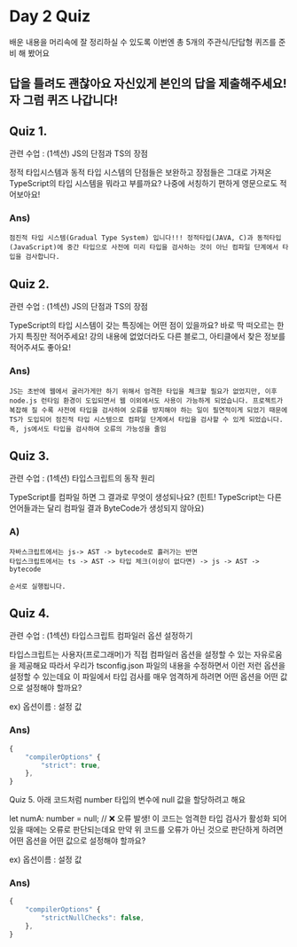# Day 2 Quiz
배운 내용을 머리속에 잘 정리하실 수 있도록
이번엔 총 5개의 주관식/단답형 퀴즈를 준비 해 봤어요

답을 틀려도 괜찮아요 자신있게 본인의 답을 제출해주세요!
자 그럼 퀴즈 나갑니다!
---

## Quiz 1.
관련 수업 : (1섹션) JS의 단점과 TS의 장점

정적 타입시스템과 동적 타입 시스템의 단점들은 보완하고 장점들은 그대로 가져온
TypeScript의 타입 시스템을 뭐라고 부를까요? 나중에 서칭하기 편하게 영문으로도 적어보아요!

### Ans)
    점진적 타입 시스템(Gradual Type System) 입니다!!! 정적타입(JAVA, C)과 동적타입(JavaScript)에 중간 타입으로 사전에 미리 타입을 검사하는 것이 아닌 컴파일 단계에서 타입을 검사합니다.


## Quiz 2.
관련 수업 : (1섹션) JS의 단점과 TS의 장점

TypeScript의 타입 시스템이 갖는 특징에는 어떤 점이 있을까요?
바로 딱 떠오르는 한가지 특징만 적어주세요!
강의 내용에 없었더라도 다른 블로그, 아티클에서 찾은 정보를 적어주셔도 좋아요!

### Ans)
    JS는 초반에 웹에서 굴러가게만 하기 위해서 엄격한 타입을 체크할 필요가 없었지만, 이후 node.js 런타임 환경이 도입되면서 웹 이외에서도 사용이 가능하게 되었습니다. 프로젝트가 복잡해 질 수록 사전에 타입을 검사하여 오류를 방지해야 하는 일이 필연적이게 되었기 때문에 TS가 도입되어 점진적 타입 시스템으로 컴파일 단계에서 타입을 검사할 수 있게 되었습니다.
    즉, js에서도 타입을 검사하여 오류의 가능성을 줄임


## Quiz 3.
관련 수업 : (1섹션) 타입스크립트의 동작 원리

TypeScript를 컴파일 하면 그 결과로 무엇이 생성되나요?
(힌트! TypeScript는 다른 언어들과는 달리 컴파일 결과 ByteCode가 생성되지 않아요)
### A)
    자바스크립트에서는 js-> AST -> bytecode로 흘러가는 반면
    타입스크립트에서는 ts -> AST -> 타입 체크(이상이 없다면) -> js -> AST -> bytecode 

    순서로 실행됩니다.


## Quiz 4.
관련 수업 : (1섹션) 타입스크립트 컴파일러 옵션 설정하기

타입스크립트는 사용자(프로그래머)가 직접 컴파일러 옵션을 설정할 수 있는 자유로움을 제공해요
따라서 우리가 tsconfig.json 파일의 내용을 수정하면서 이런 저런 옵션을 설정할 수 있는데요
이 파일에서 타입 검사를 매우 엄격하게 하려면 어떤 옵션을 어떤 값으로 설정해야 할까요?

ex) 옵션이름 : 설정 값
### Ans)
```typescript
{
    "compilerOptions" {
        "strict": true,
    },
}
```

Quiz 5.
아래 코드처럼 number 타입의 변수에 null 값을 할당하려고 해요

let numA: number = null; // ❌ 오류 발생!
이 코드는 엄격한 타입 검사가 활성화 되어 있을 때에는 오류로 판단되는데요
만약 위 코드를 오류가 아닌 것으로 판단하게 하려면 어떤 옵션을 어떤 값으로 설정해야 할까요?

ex) 옵션이름 : 설정 값

### Ans)
```typescript
{
    "compilerOptions" {
        "strictNullChecks": false,
    },
}
```